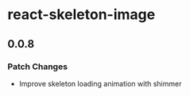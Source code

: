 # react-skeleton-image

## 0.0.8

### Patch Changes

- Improve skeleton loading animation with shimmer
